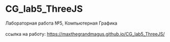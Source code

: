 # CG_lab5_ThreeJS
Лабораторная работа №5, Компьютерная Графика
<br></br>
ссылка на работу: https://maxthegrandmagus.github.io/CG_lab5_ThreeJS/
